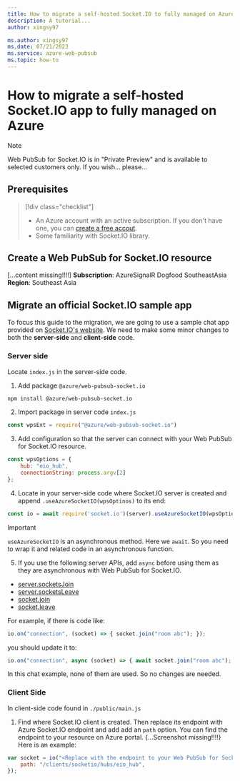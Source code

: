 ```yaml
---
title: How to migrate a self-hosted Socket.IO to fully managed on Azure
description: A tutorial...
author: xingsy97

ms.author: xingsy97
ms.date: 07/21/2023
ms.service: azure-web-pubsub
ms.topic: how-to
---
```


# How to migrate a self-hosted Socket.IO app to fully managed on Azure
>[!NOTE]
> Web PubSub for Socket.IO is in "Private Preview" and is available to selected customers only. If you wish... please...

## Prerequisites
> [!div class="checklist"]
> * An Azure account with an active subscription. If you don't have one, you can [create a free accout](https://azure.microsoft.com/en-us/free/). 
> * Some familiarity with Socket.IO library.

## Create a Web PubSub for Socket.IO resource
[...content missing!!!!]
**Subscription**: AzureSignalR Dogfood SoutheastAsia
**Region**: Southeast Asia

## Migrate an official Socket.IO sample app 
To focus this guide to the migration, we are going to use a sample chat app provided on [Socket.IO's website](https://github.com/socketio/socket.io/tree/4.6.2/examples/chat). We need to make some minor changes to both the **server-side** and **client-side** code.

### Server side
Locate `index.js` in the server-side code.

1. Add package `@azure/web-pubsub-socket.io`
```bash
npm install @azure/web-pubsub-socket.io
```

2. Import package in server code `index.js`
```javascript
const wpsExt = require("@azure/web-pubsub-socket.io")
```

3. Add configuration so that the server can connect with your Web PubSub for Socket.IO resource.
```javascript
const wpsOptions = {
    hub: "eio_hub",
    connectionString: process.argv[2]
};
```
	
4. Locate in your server-side code where Socket.IO server is created and append `.useAzureSocketIO(wpsOptinos)` to its end:
```javascript
const io = await require('socket.io')(server).useAzureSocketIO(wpsOptions);
```
>[!IMPORTANT]
> `useAzureSocketIO` is an asynchronous method. Here we `await`. So you need to wrap it and related code in an asynchronous function.

5. If you use the following server APIs, add `async` before using them as they are asynchronous with Web PubSub for Socket.IO.
- [server.socketsJoin](https://socket.io/docs/v4/server-api/#serversocketsjoinrooms)
- [server.socketsLeave](https://socket.io/docs/v4/server-api/#serversocketsleaverooms)
- [socket.join](https://socket.io/docs/v4/server-api/#socketjoinroom)
- [socket.leave](https://socket.io/docs/v4/server-api/#socketleaveroom)

For example, if there is code like:
```javascript
io.on("connection", (socket) => { socket.join("room abc"); });
```
you should update it to:
```javascript
io.on("connection", async (socket) => { await socket.join("room abc"); });
```

In this chat example, none of them are used. So no changes are needed.

### Client Side
In client-side code found in `./public/main.js`

1. Find where Socket.IO client is created. Then replace its endpoint with Azure Socket.IO endpoint and add add an `path` option. You can find the endpoint to your resource on Azure portal. {...Screenshot missing!!!!}
Here is an example:
```javascript
var socket = io("<Replace with the endpoint to your Web PubSub for Socket.IO resrouce>", {
    path: "/clients/socketio/hubs/eio_hub",
});
```